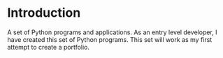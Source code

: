 # Introduction
A set of Python programs and applications.
As an entry level developer, I have created this set of Python programs.
This set will work as my first attempt to create a portfolio.
